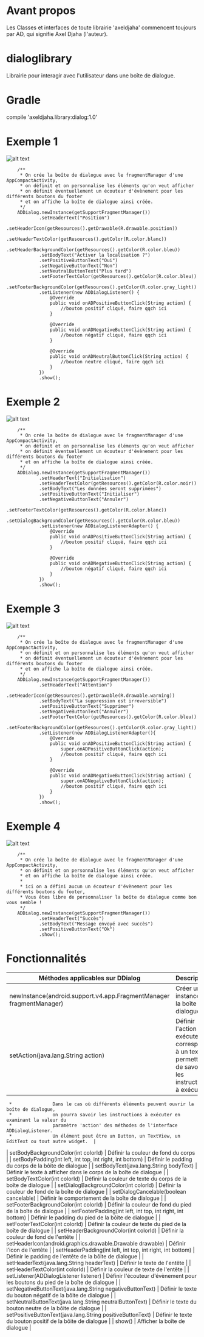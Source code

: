 # Avant propos
Les Classes et interfaces de toute librairie 'axeldjaha' commencent toujours par AD, qui signifie Axel Djaha (l'auteur).
# dialoglibrary
Librairie pour interagir avec l'utilisateur dans une boîte de dialogue.
# Gradle
compile 'axeldjaha.library:dialog:1.0'
# Exemple 1
![alt text](https://github.com/axeldjaha/dialoglibrary/blob/master/Exemple%201.png?raw=true)

        /**
         * On crée la boîte de dialogue avec le fragmentManager d'une AppCompactActivity,
         * on définit et on personnalise les éléments qu'on veut afficher
         * on définit éventuellement un écouteur d'évènement pour les différents boutons du footer
         * et on affiche la boîte de dialogue ainsi créée.
         */
        ADDialog.newInstance(getSupportFragmentManager())
                .setHeaderText("Position")
                .setHeaderIcon(getResources().getDrawable(R.drawable.position))
                .setHeaderTextColor(getResources().getColor(R.color.blanc))
                .setHeaderBackgroundColor(getResources().getColor(R.color.bleu))
                .setBodyText("Activer la localisation ?")
                .setPositiveButtonText("Oui")
                .setNegativeButtonText("Non")
                .setNeutralButtonText("Plus tard")
                .setFooterTextColor(getResources().getColor(R.color.bleu))
                .setFooterBackgroundColor(getResources().getColor(R.color.gray_light))
                .setListener(new ADDialogListener() {
                    @Override
                    public void onADPositiveButtonClick(String action) {
                        //bouton positif cliqué, faire qqch ici
                    }

                    @Override
                    public void onADNegativeButtonClick(String action) {
                        //bouton négatif cliqué, faire qqch ici
                    }

                    @Override
                    public void onADNeutralButtonClick(String action) {
                        //bouton neutre cliqué, faire qqch ici
                    }
                })
                .show();

# Exemple 2
![alt text](https://github.com/axeldjaha/dialoglibrary/blob/master/Exemple%202.png?raw=true)

        /**
         * On crée la boîte de dialogue avec le fragmentManager d'une AppCompactActivity,
         * on définit et on personnalise les éléments qu'on veut afficher
         * on définit éventuellement un écouteur d'évènement pour les différents boutons du footer
         * et on affiche la boîte de dialogue ainsi créée.
         */
        ADDialog.newInstance(getSupportFragmentManager())
                .setHeaderText("Initialisation")
                .setHeaderTextColor(getResources().getColor(R.color.noir))
                .setBodyText("Les données seront supprimées")
                .setPositiveButtonText("Initialiser")
                .setNegativeButtonText("Annuler")
                .setFooterTextColor(getResources().getColor(R.color.blanc))
                .setDialogBackgroundColor(getResources().getColor(R.color.bleu))
                .setListener(new ADDialogListenerAdapter() {
                    @Override
                    public void onADPositiveButtonClick(String action) {
                        //bouton positif cliqué, faire qqch ici
                    }

                    @Override
                    public void onADNegativeButtonClick(String action) {
                        //bouton négatif cliqué, faire qqch ici
                    }
                })
                .show();

# Exemple 3
![alt text](https://github.com/axeldjaha/dialoglibrary/blob/master/Exemple%203.png?raw=true)

        /**
         * On crée la boîte de dialogue avec le fragmentManager d'une AppCompactActivity,
         * on définit et on personnalise les éléments qu'on veut afficher
         * on définit éventuellement un écouteur d'évènement pour les différents boutons du footer
         * et on affiche la boîte de dialogue ainsi créée.
         */
        ADDialog.newInstance(getSupportFragmentManager())
                .setHeaderText("Attention")
                .setHeaderIcon(getResources().getDrawable(R.drawable.warning))
                .setBodyText("La suppression est irreversible")
                .setPositiveButtonText("Supprimer")
                .setNegativeButtonText("Annuler")
                .setFooterTextColor(getResources().getColor(R.color.bleu))
                .setFooterBackgroundColor(getResources().getColor(R.color.gray_light))
                .setListener(new ADDialogListenerAdapter(){
                    @Override
                    public void onADPositiveButtonClick(String action) {
                        super.onADPositiveButtonClick(action);
                        //bouton positif cliqué, faire qqch ici
                    }

                    @Override
                    public void onADNegativeButtonClick(String action) {
                        super.onADNegativeButtonClick(action);
                        //bouton positif cliqué, faire qqch ici
                    }
                })
                .show();

# Exemple 4
![alt text](https://github.com/axeldjaha/dialoglibrary/blob/master/Exemple%204.png?raw=true)

        /**
         * On crée la boîte de dialogue avec le fragmentManager d'une AppCompactActivity,
         * on définit et on personnalise les éléments qu'on veut afficher
         * et on affiche la boîte de dialogue ainsi créée.
         *
         * ici on a défini aucun un écouteur d'évènement pour les différents boutons du footer,
         * Vous êtes libre de personnaliser la boîte de dialogue comme bon vous semble !
         */
        ADDialog.newInstance(getSupportFragmentManager())
                .setHeaderText("Succès")
                .setBodyText("Message envoyé avec succès")
                .setPositiveButtonText("Ok")
                .show();

# Fonctionnalités
        
| Méthodes applicables sur DDialog  | Description |
| --------------------------------- | ----------- |
| newInstance(android.support.v4.app.FragmentManager fragmentManager) | Créer une instance de la boîte de dialogue
| setAction(java.lang.String action) | Définir l'action à exécuter. correspond à un texte permettant de savoir les instructions à exécuter.
     *               Dans le cas où différents éléments peuvent ouvrir la boîte de dialogue,
     *               on pourra savoir les instructions à exécuter en examinant la valeur du
     *               paramètre 'action' des méthodes de l'interface ADDialogListener.
     *               Un élément peut être un Button, un TextView, un EditText ou tout autre widget.  |
| setBodyBackgroundColor(int colorId) | Définir la couleur de fond du corps |
| setBodyPadding(int left, int top, int right, int bottom) | Définir le padding du corps de la bôite de dialogue |
| setBodyText(java.lang.String bodyText) | Définir le texte à afficher dans le corps de la boîte de dialogue |
| setBodyTextColor(int colorId) | Définir la couleur de texte du corps de la boîte de dialogue |
| setDialogBackgroundColor(int colorId) | Définir la couleur de fond de la boîte de dialogue |
| setDialogCancelable(boolean cancelable) | Définir le comportement de la boîte de dialogue |
| setFooterBackgroundColor(int colorId) | Définir la couleur de fond du pied de la boîte de dialogue |
| setFooterPadding(int left, int top, int right, int bottom) | Définir le padding du pied de la bôite de dialogue |
| setFooterTextColor(int colorId) | Définir la couleur de texte du pied de la boîte de dialogue |
| setHeaderBackgroundColor(int colorId) | Définir la couleur de fond de l'entête |
| setHeaderIcon(android.graphics.drawable.Drawable drawable) | Définir l'icon de l'entête |
| setHeaderPadding(int left, int top, int right, int bottom) | Définir le padding de l'entête de la bôite de dialogue |
| setHeaderText(java.lang.String headerText) | Définir le texte de l'entête |
| setHeaderTextColor(int colorId) | Définir la couleur de texte de l'entête |
| setListener(ADDialogListener listener) | Définir l'écouteur d'évènement pour les boutons du pied de la boîte de dialogue |
| setNegativeButtonText(java.lang.String negativeButtonText) | Définir le texte du bouton négatif de la bôite de dialogue |
| setNeutralButtonText(java.lang.String neutralButtonText) | Définir le texte du bouton neutre de la bôite de dialogue |
| setPositiveButtonText(java.lang.String positiveButtonText) | Définir le texte du bouton positif de la bôite de dialogue |
| show() | Afficher la boîte de dialogue |

       
